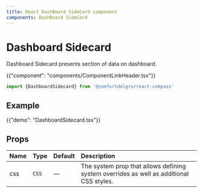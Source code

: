 ```yaml
---
title: React DashBoard SideCard component
components: DashBoard SideCard
---
```


# Dashboard Sidecard

<p class="description">Dashboard Sidecard presents section of data on dashboard.</p>

{{"component": "components/ComponentLinkHeader.tsx"}}

```jsx
import {DashboardSidecard} from '@comfortdelgro/react-compass'
```

## Example

{{"demo": "DashboardSidecard.tsx"}}

## Props

| Name | Type  | Default | Description                                                                             |
| :--- | :---- | :------ | :-------------------------------------------------------------------------------------- |
| css  | `CSS` | —       | The system prop that allows defining system overrides as well as additional CSS styles. |
